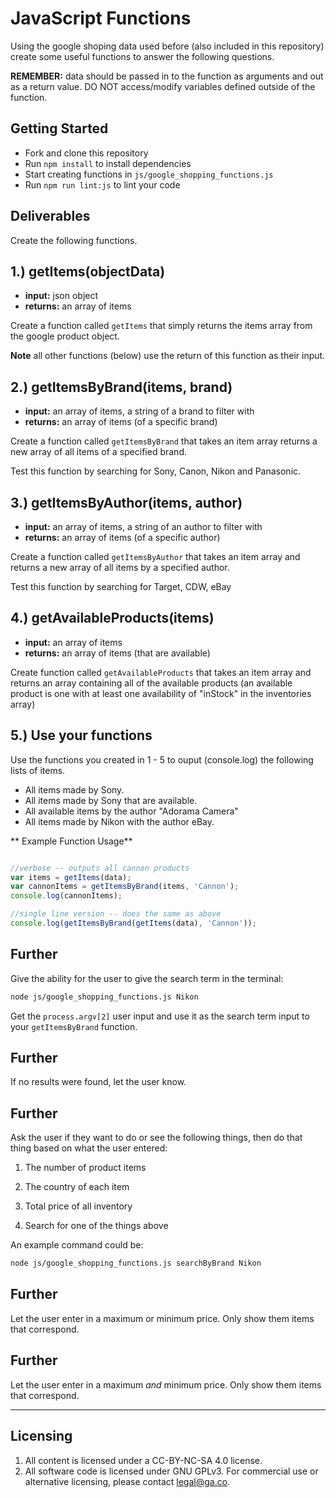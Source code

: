 # JavaScript Functions

Using the google shoping data used before (also included in this repository) create some useful functions to answer the following questions.

**REMEMBER:** data should be passed in to the function as arguments and out as a return value. DO NOT access/modify variables defined outside of the function.

## Getting Started

* Fork and clone this repository
* Run `npm install` to install dependencies
* Start creating functions in `js/google_shopping_functions.js`
* Run `npm run lint:js` to lint your code

## Deliverables

Create the following functions.

## 1.) getItems(objectData)

* **input:** json object
* **returns:** an array of items

Create a function called `getItems` that simply returns the items array from the google product object.

**Note** all other functions (below) use the return of this function as their input.

## 2.) getItemsByBrand(items, brand)

* **input:** an array of items, a string of a brand to filter with
* **returns:** an array of items (of a specific brand)

Create a function called `getItemsByBrand` that takes an item array returns a new array of all items of a specified brand.

Test this function by searching for Sony, Canon, Nikon and Panasonic.


## 3.) getItemsByAuthor(items, author)

* **input:** an array of items, a string of an author to filter with
* **returns:** an array of items (of a specific author)

Create a function called `getItemsByAuthor` that takes an item array and returns a new array of all items by a specified author.

Test this function by searching for Target, CDW, eBay

## 4.) getAvailableProducts(items)

* **input:** an array of items
* **returns:** an array of items (that are available)

Create function called `getAvailableProducts` that takes an item array and returns an array containing all of the available products (an available product is one with at least one availability of "inStock" in the inventories array)


## 5.) Use your functions

Use the functions you created in 1 - 5 to ouput (console.log) the following lists of items.

* All items made by Sony.
* All items made by Sony that are available.
* All available items by the author "Adorama Camera"
* All items made by Nikon with the author eBay.



** Example Function Usage**

```js

//verbose -- outputs all cannon products
var items = getItems(data);
var cannonItems = getItemsByBrand(items, 'Cannon');
console.log(cannonItems);

//single line version -- does the same as above
console.log(getItemsByBrand(getItems(data), 'Cannon'));
```


## Further
Give the ability for the user to give the search term in the terminal:


```bash
node js/google_shopping_functions.js Nikon
```

Get the `process.argv[2]` user input and use it as the search term input to your `getItemsByBrand` function.

## Further
If no results were found, let the user know.

## Further

Ask the user if they want to do or see the following things, then do that thing based on what the user entered:

1) The number of product items

2) The country of each item

3) Total price of all inventory

4) Search for one of the things above

An example command could be:

```bash
node js/google_shopping_functions.js searchByBrand Nikon
```

## Further

Let the user enter in a maximum or minimum price. Only show them items that correspond.

## Further

Let the user enter in a maximum *and* minimum price. Only show them items that correspond.

---

## Licensing
1. All content is licensed under a CC-BY-NC-SA 4.0 license.
2. All software code is licensed under GNU GPLv3. For commercial use or alternative licensing, please contact legal@ga.co.
